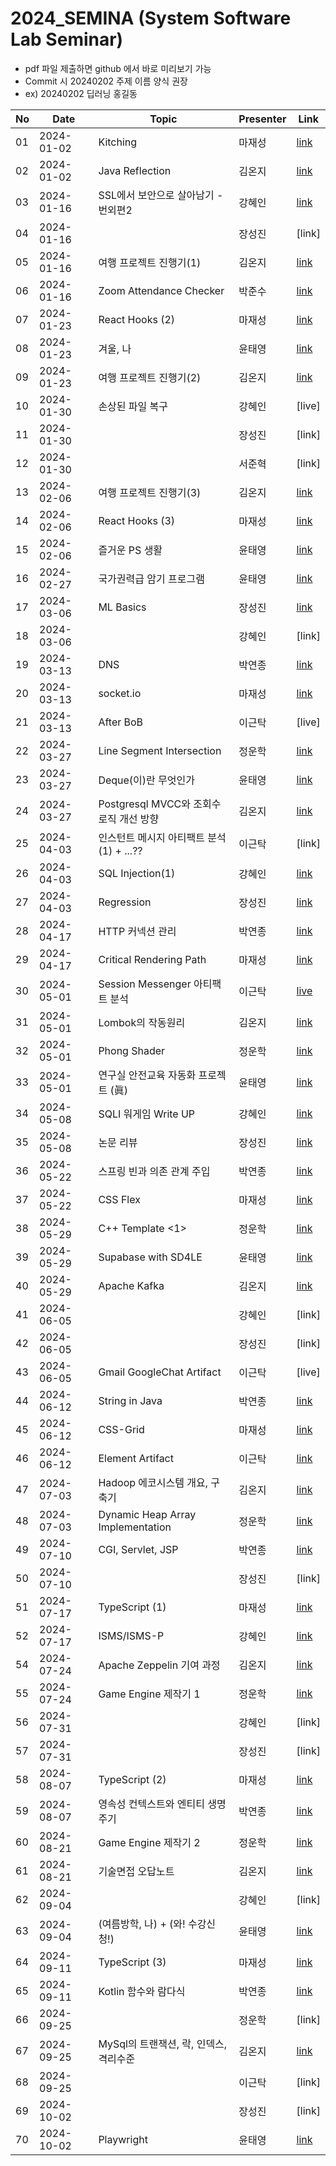 # 2024_SEMINA (System Software Lab Seminar)
- pdf 파일 제출하면 github 에서 바로 미리보기 가능
- Commit 시 20240202 주제 이름 양식 권장
- ex) 20240202 딥러닝 홍길동

| No |Date|               Topic               |  Presenter  |    Link   |
|----|----------------|------------------------------------|-------------|-----------|
| 01 | 2024-01-02 | Kitching | 마재성 | [link](https://github.com/KITSSL/2024_SEMINA/blob/main/1%EC%9B%94/Kitching.pptx) |
| 02 | 2024-01-02 | Java Reflection | 김온지 | [link](./1월/Java%20Reflection.pdf) |
| 03 | 2024-01-16 | SSL에서 보안으로 살아남기 - 번외편2 | 강혜인 | [link](./1%EC%9B%94/SSL%EC%97%90%EC%84%9C%20%EB%B3%B4%EC%95%88%EC%9C%BC%EB%A1%9C%20%EC%82%B4%EC%95%84%EB%82%A8%EA%B8%B0%20-%20%EB%B2%88%EC%99%B8%ED%8E%B82.pptx) |
| 04 | 2024-01-16 |  | 장성진 | [link] |
| 05 | 2024-01-16 | 여행 프로젝트 진행기(1) | 김온지 | [link](./1월/travel%20project%201.pdf) |
| 06 | 2024-01-16 | Zoom Attendance Checker | 박준수 | [link](https://github.com/KITSSL/2024_SEMINA/blob/aafcf167485a421cb221ce40e75ede8658a51871/1%EC%9B%94/zoom-attendance.pdf) |
| 07 | 2024-01-23 | React Hooks (2) | 마재성 | [link](https://github.com/KITSSL/2024_SEMINA/commit/e9c0df36c5c017e1bf30e86136401e22001ca870) |
| 08 | 2024-01-23 | 겨울, 나 | 윤태영 | [link](./1월/겨울,%20나.pdf) |
| 09 | 2024-01-23 | 여행 프로젝트 진행기(2) | 김온지 | [link](./1월/여행%20프로젝트%20진행기(2).pdf) |
| 10 | 2024-01-30 | 손상된 파일 복구 | 강혜인 | [live] |
| 11 | 2024-01-30 |  | 장성진 | [link] |
| 12 | 2024-01-30 |  | 서준혁 | [link] |
| 13 | 2024-02-06 | 여행 프로젝트 진행기(3) | 김온지 | [link](2월/여행%20서비스%20진행기(3).pdf) |
| 14 | 2024-02-06 | React Hooks (3) | 마재성 | [link](https://github.com/KITSSL/2024_SEMINA/blob/main/2%EC%9B%94/React%20Hooks(3).pptx) |
| 15 | 2024-02-06 | 즐거운 PS 생활 | 윤태영 | [link](./2월/즐거운%20PS%20생활.pdf) |
| 16 | 2024-02-27 | 국가권력급 암기 프로그램 | 윤태영 | [link](./2월/국가권력급%20암기%20프로그램.pdf) |
| 17 | 2024-03-06 | ML Basics | 장성진 | [link](./3%EC%9B%94/240306_%EC%84%B8%EB%AF%B8%EB%82%98-Machine_Learning_Basics.pptx) |
| 18 | 2024-03-06 |  | 강혜인 | [link] |
| 19 | 2024-03-13 | DNS | 박연종 | [link](https://github.com/KITSSL/2024_SEMINA/blob/1d196d3088e2e882fe4084b87ba746a155679c2f/3%EC%9B%94/20240313_DNS.pdf) |
| 20 | 2024-03-13 | socket.io | 마재성 | [link](https://github.com/KITSSL/2024_SEMINA/blob/main/3%EC%9B%94/socket.io.pptx) |
| 21 | 2024-03-13 | After BoB | 이근탁 | [live] |
| 22 | 2024-03-27 | Line Segment Intersection | 정운학 | [link](https://github.com/KITSSL/2024_SEMINA/blob/main/3%EC%9B%94/Line%20Segment%20Intersection.pptx) |
| 23 | 2024-03-27 | Deque(이)란 무엇인가 | 윤태영 | [link](./3월/Deque(이)란%20무엇인가.pdf) |
| 24 | 2024-03-27 | Postgresql MVCC와 조회수 로직 개선 방향 | 김온지 | [link](3월/mvcc.pdf) |
| 25 | 2024-04-03 | 인스턴트 메시지 아티팩트 분석(1) + ...?? | 이근탁 | [link] |
| 26 | 2024-04-03 | SQL Injection(1) | 강혜인 | [link](https://github.com/KITSSL/2024_SEMINA/blob/main/4%EC%9B%94/20240403_%EC%84%B8%EB%AF%B8%EB%82%98.pptx) |
| 27 | 2024-04-03 | Regression | 장성진 | [link](./4%EC%9B%94/240403_%EC%84%B8%EB%AF%B8%EB%82%98.pptx) |
| 28 | 2024-04-17 | HTTP 커넥션 관리 | 박연종 | [link](./4월/20240417-HTTP_커넥션_관리.pdf) |
| 29 | 2024-04-17 | Critical Rendering Path | 마재성 | [link](https://github.com/KITSSL/2024_SEMINA/blob/main/4%EC%9B%94/CRP.pptx)|
| 30 | 2024-05-01 | Session Messenger 아티팩트 분석 | 이근탁 | [live]()|
| 31 | 2024-05-01 | Lombok의 작동원리 | 김온지 | [link](./5월/Lombok의%20작동원리.pdf)|
| 32 | 2024-05-01 |  Phong Shader | 정운학 | [link](https://github.com/KITSSL/2024_SEMINA/blob/main/5%EC%9B%94/Phong%20Shader.pptx)|
| 33 | 2024-05-01 | 연구실 안전교육 자동화 프로젝트 (眞) | 윤태영 | [link](./5월/연구실%20안전교육%20자동화%20프로젝트%20(眞).pdf)|
| 34 | 2024-05-08 | SQLI 워게임 Write UP | 강혜인 | [link](https://github.com/KITSSL/2024_SEMINA/blob/main/5%EC%9B%94/20240508_%EC%84%B8%EB%AF%B8%EB%82%98.pptx) |
| 35 | 2024-05-08 | 논문 리뷰 | 장성진 | [link](./5월/240508_세미나.pptx) |
| 36 | 2024-05-22 | 스프링 빈과 의존 관계 주입 | 박연종 | [link](./5월/스프링%20빈과%20의존%20관계%20주입.pdf) |
| 37 | 2024-05-22 | CSS Flex | 마재성 | [link](https://github.com/KITSSL/2024_SEMINA/blob/main/5%EC%9B%94/CSS-FLEX.pptx) |
| 38 | 2024-05-29 | C++ Template <1> | 정운학 | [link](./5월/c++%20template%201.pptx) |
| 39 | 2024-05-29 | Supabase with SD4LE | 윤태영 | [link](./5월/Supabase%20with%20SD4LE.pdf) |
| 40 | 2024-05-29 | Apache Kafka | 김온지 | [link](./5월/Apache%20Kafka.pdf) |
| 41 | 2024-06-05 | | 강혜인 | [link] |
| 42 | 2024-06-05 | | 장성진 | [link] |
| 43 | 2024-06-05 | Gmail GoogleChat Artifact | 이근탁 | [live] |
| 44 | 2024-06-12 | String in Java | 박연종 | [link](./6월/String%20in%20Java.pdf) |
| 45 | 2024-06-12 | CSS-Grid| 마재성 | [link](https://github.com/KITSSL/2024_SEMINA/blob/main/6%EC%9B%94/CSS-Grid.pptx) |
| 46 | 2024-06-12 | Element Artifact | 이근탁 | [link](https://github.com/KITSSL/2024_SEMINA/blob/main/6%EC%9B%94/20240612%20%EC%9D%B4%EA%B7%BC%ED%83%81%20Element%20Artifact.pdf) |
| 47 | 2024-07-03 | Hadoop 에코시스템 개요, 구축기 | 김온지 | [link](./7월/Hadoop%20에코시스템%20개요,%20구축기.pdf) |
| 48 | 2024-07-03 | Dynamic Heap Array Implementation | 정운학 | [link](./7월/Dynamic%20Array%20Heap%20Implementation.pptx) |
| 49 | 2024-07-10 | CGI, Servlet, JSP | 박연종 | [link](./7월/CGI%2C%20Servlet%2C%20JSP.pdf) |
| 50 | 2024-07-10 |  | 장성진 | [link] |
| 51 | 2024-07-17 | TypeScript (1) | 마재성 | [link](https://github.com/KITSSL/2024_SEMINA/commit/d6a88bb37d8a0331bbd848653ee2978a07500028) |
| 52 | 2024-07-17 | ISMS/ISMS-P | 강혜인 | [link](https://github.com/KITSSL/2024_SEMINA/blob/main/7%EC%9B%94/20240717_%EC%84%B8%EB%AF%B8%EB%82%98.pdf) |
| 54 | 2024-07-24 | Apache Zeppelin 기여 과정 | 김온지 | [link](./7월/Apache%20Zeppelin%20기여%20과정.pdf) |
| 55 | 2024-07-24 | Game Engine 제작기 1 | 정운학 | [link](./7월/Game%20Engine%20제작기%201.pptx) |
| 56 | 2024-07-31 |  | 강혜인 | [link] |
| 57 | 2024-07-31 |  | 장성진 | [link] |
| 58 | 2024-08-07 | TypeScript (2) | 마재성 | [link](https://github.com/KITSSL/2024_SEMINA/blob/main/8%EC%9B%94/Typescript%20-%202.pptx) |
| 59 | 2024-08-07 | 영속성 컨텍스트와 엔티티 생명 주기 | 박연종 | [link](https://view.officeapps.live.com/op/view.aspx?src=https://raw.githubusercontent.com/KITSSL/2024_SEMINA/main/8%EC%9B%94/%EC%98%81%EC%86%8D%EC%84%B1%20%EC%BB%A8%ED%85%8D%EC%8A%A4%ED%8A%B8%EC%99%80%20%EC%97%94%ED%8B%B0%ED%8B%B0%20%EC%83%9D%EB%AA%85%20%EC%A3%BC%EA%B8%B0.pptx) |
| 60 | 2024-08-21 | Game Engine 제작기 2 | 정운학 | [link](./8월/Game%20Engine%20%EC%A0%9C%EC%9E%91%EA%B8%B0%202.pptx) |
| 61 | 2024-08-21 | 기술면접 오답노트 | 김온지 | [link](./8월/기술면접%20오답노트.pdf) |
| 62 | 2024-09-04 |  | 강혜인 | [link] |
| 63 | 2024-09-04 | (여름방학, 나) + (와! 수강신청!) | 윤태영 | [link](https://github.com/KITSSL/2024_SEMINA/blob/main/9%EC%9B%94/(%EC%97%AC%EB%A6%84%EB%B0%A9%ED%95%99%2C%20%EB%82%98)%20%2B%20(%EC%99%80!%20%EC%88%98%EA%B0%95%EC%8B%A0%EC%B2%AD!).pdf) |
| 64 | 2024-09-11 | TypeScript (3) | 마재성 | [link](https://github.com/KITSSL/2024_SEMINA/blob/main/9%EC%9B%94/Typescript%20-%203.pptx) |
| 65 | 2024-09-11 | Kotlin 함수와 람다식 | 박연종 | [link](./9월/Kotlin%20함수와%20람다식.pdf) |
| 66 | 2024-09-25 |  | 정운학 | [link] |
| 67 | 2024-09-25 | MySql의 트랜잭션, 락, 인덱스, 격리수준 | 김온지 | [link](./9월/MySql의%20트랜잭션,%20락,%20인덱스,%20격리수준.pdf) |
| 68 | 2024-09-25 |  | 이근탁 | [link] |
| 69 | 2024-10-02 |  | 장성진 | [link] |
| 70 | 2024-10-02 | Playwright | 윤태영 | [link](./10월/Playwright.pdf) |
